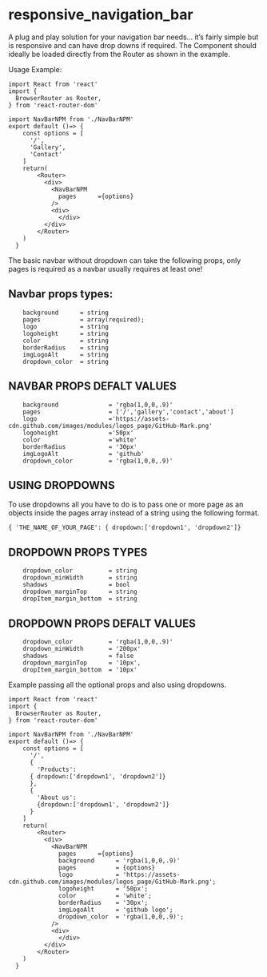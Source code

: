# responsive_navigation_bar
A plug and play solution for your navigation bar needs…
it’s fairly simple but is responsive and can have drop downs if required.
The Component should ideally be loaded directly from the Router as shown in the example.

Usage Example:

    import React from 'react'
    import {
      BrowserRouter as Router,
    } from 'react-router-dom'
    
    import NavBarNPM from './NavBarNPM'
    export default ()=> {
        const options = [
          '/',
          'Gallery',
          'Contact'
        ]
        return(
            <Router>
              <div>
                <NavBarNPM 
                  pages      ={options}
                />
                <div>
                  </div>
              </div>
            </Router>
        )
      }
    

The basic navbar without dropdown  can take the following props, only pages is required as a navbar usually requires at least one!


## **Navbar props types:**


    
        background      = string
        pages           = array(required);
        logo            = string
        logoheight      = string
        color           = string
        borderRadius    = string
        imgLogoAlt      = string
        dropdown_color  = string


## **NAVBAR PROPS DEFALT VALUES**


        background              = 'rgba(1,0,0,.9)'
        pages                   = ['/','gallery','contact','about']
        logo                    ='https://assets-cdn.github.com/images/modules/logos_page/GitHub-Mark.png'
        logoheight              ='50px'
        color                   ='white'
        borderRadius            = '30px'
        imgLogoAlt              = 'github'
        dropdown_color          = 'rgba(1,0,0,.9)'


## **USING DROPDOWNS**

To use dropdowns all you have to do is to pass one or more page as an objects inside the pages array instead of a string using the following format.


    { 'THE_NAME_OF_YOUR_PAGE': { dropdown:['dropdown1', 'dropdown2']}


## **DROPDOWN PROPS TYPES**
        dropdown_color          = string
        dropdown_minWidth       = string
        shadows                 = bool
        dropdown_marginTop      = string
        dropItem_margin_bottom  = string


## **DROPDOWN PROPS DEFALT VALUES**
        dropdown_color          = 'rgba(1,0,0,.9)'
        dropdown_minWidth       = '200px'
        shadows                 = false
        dropdown_marginTop      = '10px',
        dropItem_margin_bottom  = '10px'

Example passing all the optional props and also using dropdowns.


    import React from 'react'
    import {
      BrowserRouter as Router,
    } from 'react-router-dom'
    
    import NavBarNPM from './NavBarNPM'
    export default ()=> {
        const options = [
          '/',
          {
            'Products':
          { dropdown:['dropdown1', 'dropdown2']}
          },
          {
            'About us':
            {dropdown:['dropdown1', 'dropdown2']}
          }
        ]
        return(
            <Router>
              <div>
                <NavBarNPM 
                  pages      ={options}     
                  background      = 'rgba(1,0,0,.9)'
                  pages           = {options}
                  logo            = 'https://assets-cdn.github.com/images/modules/logos_page/GitHub-Mark.png';
                  logoheight      = '50px';
                  color           = 'white';
                  borderRadius    = '30px';
                  imgLogoAlt      = 'github logo';
                  dropdown_color  = 'rgba(1,0,0,.9)';
                />
                <div>
                  </div>
              </div>
            </Router>
        )
      }

